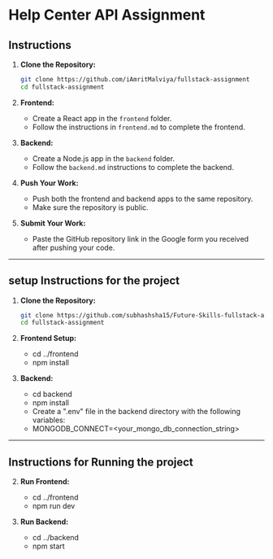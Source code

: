 # Help Center API Assignment

## Instructions

1. **Clone the Repository:**
   ```bash
   git clone https://github.com/iAmritMalviya/fullstack-assignment
   cd fullstack-assignment
   ```

2. **Frontend:**
   - Create a React app in the `frontend` folder.
   - Follow the instructions in `frontend.md` to complete the frontend.

3. **Backend:**
   - Create a Node.js app in the `backend` folder.
   - Follow the `backend.md` instructions to complete the backend.

4. **Push Your Work:**
   - Push both the frontend and backend apps to the same repository.
   - Make sure the repository is public.

5. **Submit Your Work:**
   - Paste the GitHub repository link in the Google form you received after pushing your code.

---

## setup Instructions for the project

1. **Clone the Repository:**
   ```bash
   git clone https://github.com/subhashsha15/Future-Skills-fullstack-assignment
   cd fullstack-assignment
   ```

2. **Frontend Setup:**
   - cd ../frontend
   - npm install

3. **Backend:**
   - cd backend
   - npm install
   - Create a ".env" file in the backend directory with the following variables:
   - MONGODB_CONNECT=<your_mongo_db_connection_string>

---

## Instructions for Running the project

2. **Run Frontend:**
   - cd ../frontend
   - npm run dev

3. **Run Backend:**
   - cd ../backend
   - npm start